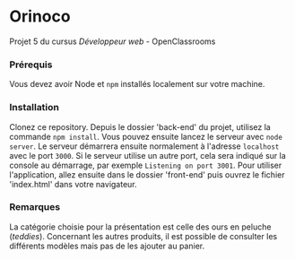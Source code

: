 # Orinoco #

Projet 5 du cursus *Développeur web* - OpenClassrooms

### Prérequis ###

Vous devez avoir Node et `npm` installés localement sur votre machine.

### Installation ###

Clonez ce repository. Depuis le dossier 'back-end' du projet, utilisez la commande `npm install`. Vous pouvez ensuite lancez le serveur avec `node server`. 
Le serveur démarrera ensuite normalement à l'adresse `localhost` avec le port `3000`. Si le serveur utilise un autre port, cela sera indiqué sur la console au démarrage, par exemple `Listening on port 3001`.
Pour utiliser l'application, allez ensuite dans le dossier 'front-end' puis ouvrez le fichier 'index.html' dans votre navigateur. 

### Remarques ###

La catégorie choisie pour la présentation est celle des ours en peluche (*teddies*). Concernant les autres produits, il est possible de consulter les différents modèles mais pas de les ajouter au panier.